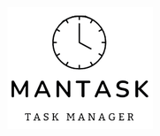 <html lang="pt-br">
        <img src="assets/mantask.png" alt="logo" style="position: absolute; margin-left: 30%">
</html>
